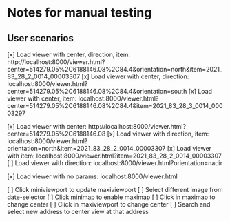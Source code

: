 # Notes for manual testing

## User scenarios

[x] Load viewer with center, direction, item: http://localhost:8000/viewer.html?center=514279.05%2C6188146.08%2C84.4&orientation=north&item=2021_83_28_2_0014_00003307
[x] Load viewer with center, direction: localhost:8000/viewer.html?center=514279.05%2C6188146.08%2C84.4&orientation=south
[x] Load viewer with center, item: localhost:8000/viewer.html?center=514279.05%2C6188146.08%2C84.4&item=2021_83_28_3_0014_00003297

[x] Load viewer with center: http://localhost:8000/viewer.html?center=514279.05%2C6188146.08
[x] Load viewer with direction, item: localhost:8000/viewer.html?orientation=north&item=2021_83_28_2_0014_00003307
[x] Load viewer with item: localhost:8000/viewer.html?item=2021_83_28_2_0014_00003307
[ ] Load viewer with direction: localhost:8000/viewer.html?orientation=nadir

[x] Load viewer with no params: localhost:8000/viewer.html


[ ] Click miniviewport to update maxiviewport 
[ ] Select different image from date-selector
[ ] Click minimap to enable maximap
[ ] Click in maximap to change center
[ ] Click in maxiviewport to change center
[ ] Search and select new address to center view at that address
